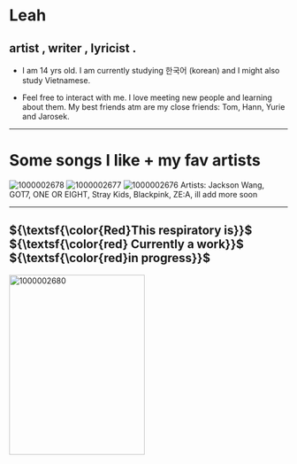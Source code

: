 # Leah

## artist , writer , lyricist .

- I am 14 yrs old. I am currently studying 한국어 (korean) and I might also study Vietnamese.

- Feel free to interact with me. I love meeting new people and learning about them. My best friends atm are my close friends: Tom, Hann, Yurie and Jarosek.
____

# Some songs I like + my fav artists
![1000002678](https://github.com/user-attachments/assets/5a90ec35-be88-4d88-8ac4-070b548222a8)
![1000002677](https://github.com/user-attachments/assets/b52c8111-0a80-4523-9836-859f094f820c)
![1000002676](https://github.com/user-attachments/assets/6910fe47-1f56-4ac3-b468-48cccc7568e8)
Artists: Jackson Wang, GOT7, ONE OR EIGHT, Stray Kids, Blackpink, ZE:A, ill add more soon 

___ 

## ${\textsf{\color{Red}This respiratory is}}$ ${\textsf{\color{red} Currently a work}}$ ${\textsf{\color{red}in progress}}$

<img width="245" height="325" alt="1000002680" src="https://github.com/user-attachments/assets/43baa59f-e4d6-4ba4-af32-9cd8ea4c2afe" />


